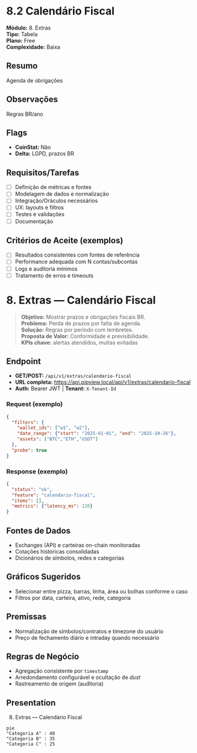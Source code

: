 # 8.2 Calendário Fiscal

**Módulo:** 8. Extras  
**Tipo:** Tabela  
**Plano:** Free  
**Complexidade:** Baixa

## Resumo
Agenda de obrigações

## Observações
Regras BR/ano

## Flags
- **CoinStat:** Não
- **Delta:** LGPD, prazos BR

## Requisitos/Tarefas
- [ ] Definição de métricas e fontes
- [ ] Modelagem de dados e normalização
- [ ] Integração/Oráculos necessários
- [ ] UX: layouts e filtros
- [ ] Testes e validações
- [ ] Documentação

## Critérios de Aceite (exemplos)
- [ ] Resultados consistentes com fontes de referência
- [ ] Performance adequada com N contas/subcontas
- [ ] Logs e auditoria mínimos
- [ ] Tratamento de erros e timeouts

# 8. Extras — Calendário Fiscal

> **Objetivo:** Mostrar prazos e obrigações fiscais BR.  
> **Problema:** Perda de prazos por falta de agenda.  
> **Solução:** Regras por período com lembretes.  
> **Proposta de Valor:** Conformidade e previsibilidade.  
> **KPIs chave:** alertas atendidos, multas evitadas

## Endpoint
- **GET/POST:** `/api/v1/extras/calendario-fiscal`  
- **URL completa:** <https://api.pipview.local/api/v1/extras/calendario-fiscal>  
- **Auth:** Bearer JWT | **Tenant:** `X-Tenant-Id`

### Request (exemplo)
```json
{
  "filters": {
    "wallet_ids": ["w1", "w2"],
    "date_range": {"start": "2025-01-01", "end": "2025-10-26"},
    "assets": ["BTC","ETH","USDT"]
  },
  "probe": true
}
```

### Response (exemplo)
```json
{
  "status": "ok",
  "feature": "calendario-fiscal",
  "items": [],
  "metrics": {"latency_ms": 120}
}
```

## Fontes de Dados
- Exchanges (API) e carteiras on-chain monitoradas
- Cotações históricas consolidadas
- Dicionários de símbolos, redes e categorias

## Gráficos Sugeridos
- Selecionar entre pizza, barras, linha, área ou bolhas conforme o caso
- Filtros por data, carteira, ativo, rede, categoria

## Premissas
- Normalização de símbolos/contratos e timezone do usuário
- Preço de fechamento diário e intraday quando necessário

## Regras de Negócio
- Agregação consistente por `timestamp`
- Arredondamento configurável e ocultação de *dust*
- Rastreamento de origem (auditoria)

## Presentation
8. Extras — Calendário Fiscal

```mermaid
pie
"Categoria A" : 40
"Categoria B" : 35
"Categoria C" : 25
```
